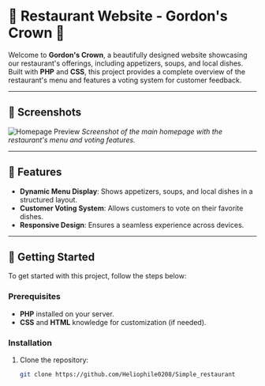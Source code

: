 # 🌟 Restaurant Website - Gordon's Crown 🌟

Welcome to **Gordon's Crown**, a beautifully designed website showcasing our restaurant's offerings, including appetizers, soups, and local dishes. Built with **PHP** and **CSS**, this project provides a complete overview of the restaurant's menu and features a voting system for customer feedback.

---

## 📸 Screenshots

![Homepage Preview](./PNG/demo.png)
*Screenshot of the main homepage with the restaurant's menu and voting features.*

---

## 🧩 Features

- **Dynamic Menu Display**: Shows appetizers, soups, and local dishes in a structured layout.
- **Customer Voting System**: Allows customers to vote on their favorite dishes.
- **Responsive Design**: Ensures a seamless experience across devices.

---

## 🚀 Getting Started

To get started with this project, follow the steps below:

### Prerequisites

- **PHP** installed on your server.
- **CSS** and **HTML** knowledge for customization (if needed).

### Installation

1. Clone the repository:
   ```bash
   git clone https://github.com/Heliophile0208/Simple_restaurant